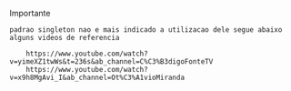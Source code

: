 Importante 

    padrao singleton nao e mais indicado a utilizacao dele segue abaixo alguns videos de referencia 

        https://www.youtube.com/watch?v=yimeXZ1twWs&t=236s&ab_channel=C%C3%B3digoFonteTV
        https://www.youtube.com/watch?v=x9h8MgAvi_I&ab_channel=Ot%C3%A1vioMiranda
